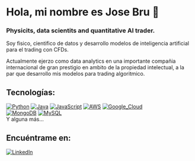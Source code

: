 # Hola, mi nombre es Jose Bru 👋

### Physicits, data scientits and quantitative AI trader.

Soy fisico, cientifico de datos y desarrollo modelos de inteligencia artificial para el trading con CFDs.

Actualmente ejerzo como data analytics en una importante compañia internacional de gran prestigio en ambito de la propiedad intelectual, a la par que desarrollo mis modelos para trading algoritmico.


## Tecnologías:
[![Python](https://img.shields.io/badge/Python-yellow?style=for-the-badge&logo=python&logoColor=white&labelColor=101010)]()
[![Java](https://img.shields.io/badge/Java-007396?style=for-the-badge&logo=java&logoColor=white&labelColor=101010)]()
[![JavaScript](https://img.shields.io/badge/JavaScript-F7DF1E?style=for-the-badge&logo=javascript&logoColor=white&labelColor=101010)]()
[![AWS](https://img.shields.io/badge/AWS-232F3E?style=for-the-badge&logo=amazon-aws&logoColor=white&labelColor=101010)]()
[![Google_Cloud](https://img.shields.io/badge/Google_Cloud-4285F4?style=for-the-badge&logo=googlecloud&logoColor=white&labelColor=101010)]()
</br>
[![MongoDB](https://img.shields.io/badge/MongoDB-47A248?style=for-the-badge&logo=mongodb&logoColor=white&labelColor=101010)]()
[![MySQL](https://img.shields.io/badge/MySQL-4479A1?style=for-the-badge&logo=mysql&logoColor=white&labelColor=101010)]()
</br>
Y alguna más...
## Encuéntrame en:
[![LinkedIn](https://img.shields.io/badge/LinkedIn-Jose_Bru-0077B5?style=for-the-badge&logo=linkedin&logoColor=white&labelColor=101010)](https://www.linkedin.com/in/jos%C3%A9-antonio-bru-quesada-a98418153/)

